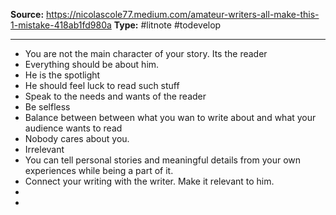**Source:** https://nicolascole77.medium.com/amateur-writers-all-make-this-1-mistake-418ab1fd980a
**Type:** #litnote #todevelop 

----
- You are not the main character of your story. Its the reader
- Everything should be about him. 
- He is the spotlight
- He should feel luck to read such stuff
- Speak to the needs and wants of the reader
- Be selfless
- Balance between between what you wan to write about and what your audience wants to read
- Nobody cares about you. 
- Irrelevant
- You can tell personal stories and meaningful details from your own experiences while being a part of it. 
- Connect your writing with the writer. Make it relevant to him.
- 
- 
